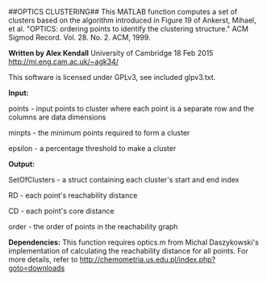##OPTICS CLUSTERING##
This MATLAB function computes a set of clusters based on the algorithm introduced in Figure 19 of Ankerst, Mihael, et al. "OPTICS: ordering points to identify the clustering structure." ACM Sigmod Record. Vol. 28. No. 2. ACM, 1999.

**Written by Alex Kendall**
University of Cambridge
18 Feb 2015
http://mi.eng.cam.ac.uk/~agk34/

This software is licensed under GPLv3, see included glpv3.txt.

**Input:**

points - input points to cluster where each point is a separate row and the columns are data dimensions

minpts - the minimum points required to form a cluster

epsilon - a percentage threshold to make a cluster


**Output:**

SetOfClusters - a struct containing each cluster's start and end index

RD - each point's reachability distance

CD - each point's core distance

order - the order of points in the reachability graph


**Dependencies:**
This function requires optics.m from Michal Daszykowski's implementation of calculating the reachability distance for all points.
For more details, refer to http://chemometria.us.edu.pl/index.php?goto=downloads
